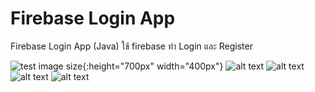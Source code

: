 # Firebase Login App
Firebase Login App (Java) 
ใช้ firebase ทำ Login และ Register

![test image size](https://raw.githubusercontent.com/Donung/Firebase_login_app/main/Fire%20App/01.jpg){:height="700px" width="400px"}
![alt text](https://raw.githubusercontent.com/Donung/Firebase_login_app/main/Fire%20App/01.jpg)
![alt text](https://raw.githubusercontent.com/Donung/Firebase_login_app/main/Fire%20App/02.jpg)
![alt text](https://raw.githubusercontent.com/Donung/Firebase_login_app/main/Fire%20App/03.jpg)
![alt text](https://raw.githubusercontent.com/Donung/Firebase_login_app/main/Fire%20App/04.jpg)
